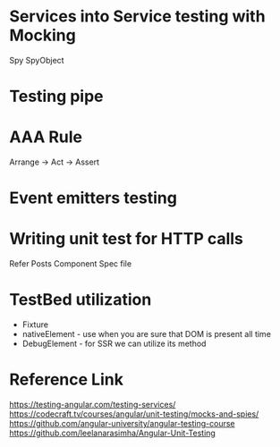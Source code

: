# Services into Service testing with Mocking
Spy
SpyObject

#  Testing pipe

# AAA Rule
Arrange -> Act -> Assert

# Event emitters testing

# Writing unit test for HTTP calls
Refer Posts Component Spec file

# TestBed utilization
- Fixture
- nativeElement - use when you are sure that DOM is present all time
- DebugElement - for SSR we can utilize its method

# Reference Link
https://testing-angular.com/testing-services/
https://codecraft.tv/courses/angular/unit-testing/mocks-and-spies/
https://github.com/angular-university/angular-testing-course
https://github.com/leelanarasimha/Angular-Unit-Testing
